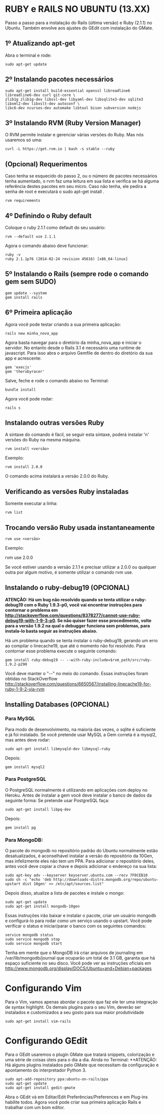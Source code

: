 # RUBY e RAILS NO UBUNTU (13.XX)

Passo a passo para a instalação do Rails (última versão) e Ruby (2.1.1) no Ubuntu. Também envolve aos ajustes do GEdit com instalação do GMate.

## 1º Atualizando apt-get

Abra o terminal e rode:

    sudo apt-get update

## 2º Instalando pacotes necessários

    sudo apt-get install build-essential openssl libreadline6 libreadline6-dev curl git-core \
    zlib1g zlib1g-dev libssl-dev libyaml-dev libsqlite3-dev sqlite3 libxml2-dev libxslt-dev autoconf \
    libc6-dev ncurses-dev automake libtool bison subversion nodejs

## 3º Instalando RVM (Ruby Version Manager)

O RVM permite instalar e gerenciar várias versões do Ruby. Mas nós usaremos só uma:

    curl -L https://get.rvm.io | bash -s stable --ruby
    
## (Opcional) Requerimentos

Caso tenha se esquecido do passo 2, ou o número de pacotes necessários tenha aumentado, o rvm faz uma leitura em sua lista e verifica se há alguma referência destes pacotes em seu micro.
Caso não tenha, ele pedira a senha de root e executará o sudo apt-get install <pacotes listados pelo rvm>.

    rvm requirements
    
## 4º Definindo o Ruby default

Coloque o ruby 2.1.1 como default do seu usuário:

    rvm --default use 2.1.1

Agora o comando abaixo deve funcionar:

    ruby -v
    ruby 2.1.1p76 (2014-02-24 revision 45616) [x86_64-linux]

## 5º Instalando o Rails (sempre rode o comando gem sem SUDO)

    gem update --system
    gem install rails

## 6º Primeira aplicação

Agora você pode testar criando a sua primeira aplicação:

    rails new minha_nova_app

Agora basta navegar para o diretório da minha_nova_app e iniciar o servidor. No entanto desde o Rails 3.1 é necessário uma runtime de javascript. Para isso abra o arquivo Gemfile de dentro do diretório da sua app e acrescente:

    gem 'execjs'
    gem 'therubyracer'

Salve, feche e rode o comando abaixo no Terminal:

    bundle install

Agora você pode rodar:

    rails s
    
## Instalando outras versões Ruby

A sintaxe do comando é fácil, se seguir esta sintaxe, poderá instalar 'n' versões do Ruby na mesma máquina.

    rvm install <versão>
    
Exemplo:

    rvm install 2.0.0
    
O comando acima instalará a versão 2.0.0 do Ruby.

## Verificando as versões Ruby instaladas

Somente executar a linha:

    rvm list
    
## Trocando versão Ruby usada instantaneamente

    rvm use <versão>
    
Exemplo:

  rvm use 2.0.0
  
Se você estiver usando a versão 2.1.1 e precisar utilizar a 2.0.0 ou qualquer outra por algum motivo, é somente utilizar o comando rvm use.


## Instalando o ruby-debug19 (OPCIONAL)

**ATENÇÃO: Há um bug não resolvido quando se tenta utilizar o ruby-debug19 com o Ruby 1.9.3-p0, você vai encontrar instruções para contornar o problema em http://stackoverflow.com/questions/8378277/cannot-use-ruby-debug19-with-1-9-3-p0. Se não quiser fazer esse procedimento, volte para a versão 1.9.2 na qual o debugger funciona sem problemas, para instala-lo basta seguir as instruções abaixo.**

Há um problema quando se tenta instalar o ruby-debug19, gerando um erro ao compilar o linecache19, que até o momento não foi resolvido. Para contornar esse problema execute o seguinte comando:

    gem install ruby-debug19 -- --with-ruby-include=$rvm_path/src/ruby-1.9.2-p290

Você deve manter o "--" no meio do comando. Essas instruções foram obtidas no StackOverflow http://stackoverflow.com/questions/6650567/installing-linecache19-for-ruby-1-9-2-via-rvm

## Installing Databases (OPCIONAL)

### Para MySQL
Para modo de desenvolvimento, na maioria das vezes, o sqlite é suficiente e já foi instalado. Se você pretende usar MySQL a Gem correta é a mysql2, mas antes deve rodar:

    sudo apt-get install libmysqld-dev libmysql-ruby

Depois:

    gem install mysql2

### Para PostgreSQL
O PostgreSQL normalmente é utilizando em aplicações com deploy no Heroku. Antes de instalar a gem você deve instalar o banco de dados da seguinte forma:
Se pretende usar PostgreSQL faça:

    sudo apt-get install libpq-dev

Depois:

    gem install pg

### Para MongoDB:
O pacote do mongodb no repositório padrão do Ubuntu normalmente estão desatualizados, é aconselhável instalar a versão do repositório da 10Gen, mas infelizmente eles não tem um PPA. Para adicionar o repositório deles, antes você deve copiar a chave e depois adicionar o endereço na sua lista:

    sudo apt-key adv --keyserver keyserver.ubuntu.com --recv 7F0CEB10
    sudo sh -c "echo 'deb http://downloads-distro.mongodb.org/repo/ubuntu-upstart dist 10gen' >> /etc/apt/sources.list"

Depois disso, atualize a lista de pacotes e instale o mongo:

    sudo apt-get update
    sudo apt-get install mongodb-10gen

Essas instruções irão baixar e instalar o pacote, criar um usuário mongodb e configurá-lo para rodar como um serviço usando o upstart. Você pode verificar o status e iniciar/parar o banco com os seguintes comandos:

    service mongodb status
    sudo service mongodb stop
    sudo service mongodb start

Tenha em mente que o MongoDB irá criar arquivos de journaling em /var/lib/mongodb/journal que ocuparão um total de 3.1 GB, garanta que há espaço suficiente no seu disco. Você pode ver as instruções oficiais em http://www.mongodb.org/display/DOCS/Ubuntu+and+Debian+packages

# Configurando Vim

Para o Vim, vamos apenas abordar o pacote que faz ele ter uma integração de syntax highlight.
Os demais plugins para o seu Vim, deverão ser instalados e customizados a seu gosto para sua maior produtividade

    sudo apt-get install vim-rails

# Configurando GEdit

Para o GEdit usaremos o plugin GMate que tratará snippets, colorização e uma série de coisas úteis para o dia a dia. Ainda no Terminal:
**ATENÇÃO: Há alguns plugins instalados pelo GMate que necessitam da configuração e apontamento do interpretador Python 3.

    sudo apt-add-repository ppa:ubuntu-on-rails/ppa
    sudo apt-get update
    sudo apt-get install gedit-gmate

Abra o GEdit vá em Editar/Edit Preferências/Preferences e em Plug-ins habilite todos. Agora você pode criar sua primeira aplicação Rails e trabalhar com um bom editor.
